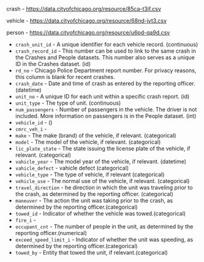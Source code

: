 
crash - https://data.cityofchicago.org/resource/85ca-t3if.csv



vehicle - https://data.cityofchicago.org/resource/68nd-jvt3.csv






person - https://data.cityofchicago.org/resource/u6pd-qa9d.csv
* `crash_unit_id` - A unique identifier for each vehicle record. (continuous)
* `crash_record_id` - This number can be used to link to the same crash in the Crashes and People datasets. This number also serves as a unique ID in the Crashes dataset. (id)
* `rd_no` - Chicago Police Department report number. For privacy reasons, this column is blank for recent crashes.
* `crash_date` - Date and time of crash as entered by the reporting officer. (datetime)
* `unit_no` - A unique ID for each unit within a specific crash report. (id)
* `unit_type` - The type of unit. (continuous)
* `num_passengers` - Number of passengers in the vehicle. The driver is not included. More information on passengers is in the People dataset. (int)
* `vehicle_id` - ()
* `cmrc_veh_i` -
* `make` - The make (brand) of the vehicle, if relevant. (categorical)
* `model` - The model of the vehicle, if relevant. (categorical)
* `lic_plate_state` - The state issuing the license plate of the vehicle, if relevant. (categorical)
* `vahicle_year` - The model year of the vehicle, if relevant. (datetime)
* `vahicle_defect` - vahicle defect (categorical)
* `vehicle_type` - The type of vehicle, if relevant (categorical)
* `vehicle_use` - The normal use of the vehicle, if relevant. (categorical)
* `travel_direction` - he direction in which the unit was traveling prior to the crash, as determined by the reporting officer. (categorical)
* `maneuver` - The action the unit was taking prior to the crash, as determined by the reporting officer.(categorical)
* `towed_id` - Indicator of whether the vehicle was towed.(categorical)
* `fire_i` -
* `occupant_cnt` - The number of people in the unit, as determined by the reporting officer.(numerical)
* `exceed_speed_limit_i` - Indicator of whether the unit was speeding, as determined by the reporting officer.(categorical)
* `towed_by` - Entity that towed the unit, if relevant.(categorical)

